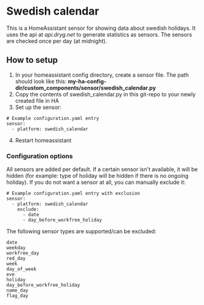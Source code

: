 # Swedish calendar
This is a HomeAssistant sensor for showing data about swedish holidays. It uses the api at *api.dryg.net* to generate statistics as sensors. The sensors are checked once per day (at midnight).

## How to setup

1. In your homeassistant config directory, create a sensor file. The path should look like this: **my-ha-config-dir/custom_components/sensor/swedish_calendar.py**
2. Copy the contents of swedish_calendar.py in this git-repo to your newly created file in HA
3. Set up the sensor:
~~~~
# Example configuration.yaml entry
sensor:
  - platform: swedish_calendar
~~~~
4. Restart homeassistant

### Configuration options
All sensors are added per default. If a certain sensor isn't available, it will be hidden (for example: type of holiday will be hidden if there is no ongoing holiday). If you do not want a sensor at all, you can manually exclude it:
~~~~
# Example configuration.yaml entry with exclusion
sensor:
  - platform: swedish_calendar
    exclude:
      - date
      - day_before_workfree_holiday
~~~~

The following sensor types are supported/can be excluded:
~~~~
date
weekday
workfree_day
red_day
week
day_of_week
eve
holiday
day_before_workfree_holiday
name_day
flag_day
~~~~
